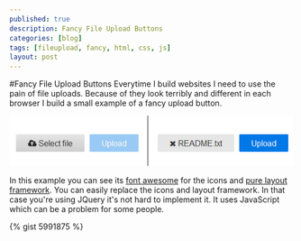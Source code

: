 ```yaml
---
published: true
description: Fancy File Upload Buttons
categories: [blog]
tags: [fileupload, fancy, html, css, js]
layout: post
---
```


#Fancy File Upload Buttons 
Everytime I build websites I need to use the pain of file uploads. Because of they look terribly and different in each browser I build a small example of a fancy upload button.
 
![example](/img/blog/2013-07-21-Fancy-File-Upload-img1.jpg)
 
In this example you can see its [font awesome]( http://fortawesome.github.io/Font-Awesome/) for the icons and [pure layout framework](http://purecss.io/). You can easily replace the icons and layout framework. In that case you're using JQuery it's not hard to implement it. It uses JavaScript which can be a problem for some people.

{% gist 5991875 %}